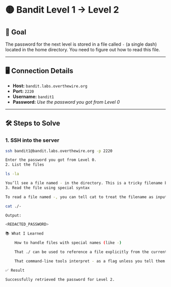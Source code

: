 # 🟡 Bandit Level 1 → Level 2

## 🧠 Goal

The password for the next level is stored in a file called `-` (a single dash) located in the home directory. You need to figure out how to read this file.

---

## 🖥️ Connection Details

- **Host:** `bandit.labs.overthewire.org`
- **Port:** `2220`
- **Username:** `bandit1`
- **Password:** _Use the password you got from Level 0_

---

## 🛠️ Steps to Solve

### 1. SSH into the server

```bash
ssh bandit1@bandit.labs.overthewire.org -p 2220

Enter the password you got from Level 0.
2. List the files

ls -la

You’ll see a file named - in the directory. This is a tricky filename because - is interpreted as an option/flag by most commands.
3. Read the file using special syntax

To read a file named -, you can tell cat to treat the filename as input, not an option, by using ./ in front of it:

cat ./-

Output:

<REDACTED_PASSWORD>

📚 What I Learned

    How to handle files with special names (like -)

    That ./ can be used to reference a file explicitly from the current directory

    That command-line tools interpret - as a flag unless you tell them otherwise

✅ Result

Successfully retrieved the password for Level 2.
